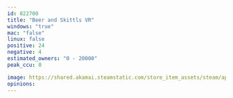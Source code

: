 ```yaml
---
id: 822700
title: "Beer and Skittls VR"
windows: "true"
mac: "false"
linux: false
positive: 24
negative: 4
estimated_owners: "0 - 20000"
peak_ccu: 0

image: https://shared.akamai.steamstatic.com/store_item_assets/steam/apps/822700/header.jpg?t=1732956964
opinions:
---
```

